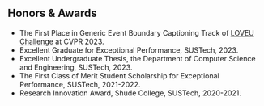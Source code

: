 <div id="awards"></div>

## Honors & Awards

- The First Place in Generic Event Boundary Captioning Track of [LOVEU Challenge](https://sites.google.com/view/loveucvpr23/home) at CVPR 2023. 
- Excellent Graduate for Exceptional Performance, SUSTech, 2023.
- Excellent Undergraduate Thesis, the Department of Computer Science and Engineering, SUSTech, 2023.
- The First Class of Merit Student Scholarship for Exceptional Performance, SUSTech, 2021-2022.
- Research Innovation Award, Shude College, SUSTech, 2020-2021.
